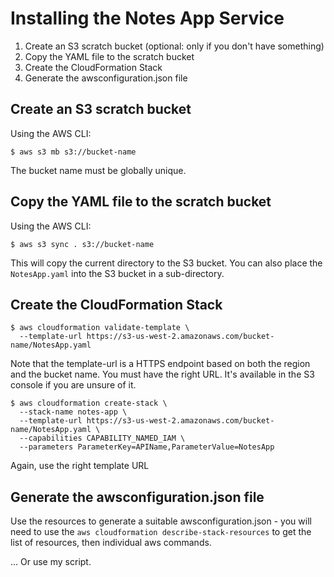 # Installing the Notes App Service

1. Create an S3 scratch bucket (optional: only if you don't have something)
2. Copy the YAML file to the scratch bucket
3. Create the CloudFormation Stack
4. Generate the awsconfiguration.json file

## Create an S3 scratch bucket

Using the AWS CLI:

```
$ aws s3 mb s3://bucket-name
```

The bucket name must be globally unique.  

## Copy the YAML file to the scratch bucket

Using the AWS CLI:

```
$ aws s3 sync . s3://bucket-name
```

This will copy the current directory to the S3 bucket.  You can also place the `NotesApp.yaml` into the S3 bucket in a sub-directory.

## Create the CloudFormation Stack

```
$ aws cloudformation validate-template \
  --template-url https://s3-us-west-2.amazonaws.com/bucket-name/NotesApp.yaml
```

Note that the template-url is a HTTPS endpoint based on both the region and the bucket name.  You must have the right URL.  It's available in the S3 console if you are unsure of it.

```
$ aws cloudformation create-stack \
  --stack-name notes-app \
  --template-url https://s3-us-west-2.amazonaws.com/bucket-name/NotesApp.yaml \
  --capabilities CAPABILITY_NAMED_IAM \
  --parameters ParameterKey=APIName,ParameterValue=NotesApp
```

Again, use the right template URL

## Generate the awsconfiguration.json file

Use the resources to generate a suitable awsconfiguration.json - you will need
to use the `aws cloudformation describe-stack-resources` to get the list of resources, then individual aws commands.

... Or use my script.

